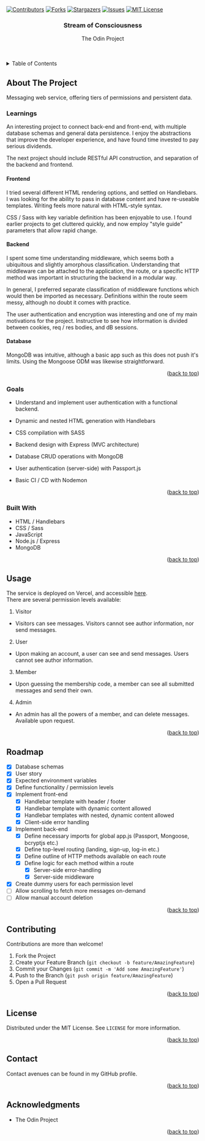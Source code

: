 <a name="readme-top"></a>

<!-- PROJECT SHIELDS -->
<!--
*** I'm using markdown "reference style" links for readability.
*** Reference links are enclosed in brackets [ ] instead of parentheses ( ).
*** See the bottom of this document for the declaration of the reference variables
*** for contributors-url, forks-url, etc. This is an optional, concise syntax you may use.
*** https://www.markdownguide.org/basic-syntax/#reference-style-links
-->
[![Contributors][contributors-shield]][contributors-url]
[![Forks][forks-shield]][forks-url]
[![Stargazers][stars-shield]][stars-url]
[![Issues][issues-shield]][issues-url]
[![MIT License][license-shield]][license-url]
<!-- [![LinkedIn][linkedin-shield]][linkedin-url] -->



<!-- PROJECT LOGO -->
<!-- <br />
<div align="center">
  <a href="https://github.com/HPatto/members_only">
    <img src="images/logo.png" alt="Logo" width="80" height="80">
  </a> -->

<h3 align="center">Stream of Consciousness</h3>

  <p align="center">
    The Odin Project
    <br />
    <!-- <a href="https://github.com/HPatto/members_only"><strong>Explore the docs »</strong></a> -->
    <br />
    <br />
    <!-- <a href="https://github.com/HPatto/members_only">View Demo</a> -->
    <!-- · -->
    <!-- <a href="https://github.com/HPatto/members_only/issues">Report Bug</a> -->
    <!-- · -->
    <!-- <a href="https://github.com/HPatto/members_only/issues">Request Feature</a> -->
  </p>
</div>



<!-- TABLE OF CONTENTS -->
<details>
  <summary>Table of Contents</summary>
  <ol>
    <li>
      <a href="#about-the-project">About The Project</a>
      <ul>
        <li><a href="#goals">Learnings</a></li>
        <li><a href="#goals">Goals</a></li>
        <li><a href="#built-with">Built With</a></li>
      </ul>
    </li>
    <!-- <li>
      <a href="#getting-started">Getting Started</a>
      <ul>
        <li><a href="#prerequisites">Prerequisites</a></li>
        <li><a href="#installation">Installation</a></li>
      </ul>
    </li> -->
    <li><a href="#usage">Usage</a></li>
    <li><a href="#roadmap">Roadmap</a></li>
    <li><a href="#contributing">Contributing</a></li>
    <li><a href="#license">License</a></li>
    <li><a href="#contact">Contact</a></li>
    <li><a href="#acknowledgments">Acknowledgments</a></li>
  </ol>
</details>



<!-- ABOUT THE PROJECT -->
## About The Project

Messaging web service, offering tiers of permissions and persistent data.

### Learnings

An interesting project to connect back-end and front-end, with multiple database schemas and general data persistence. I enjoy the abstractions that improve the developer experience, and have found time invested to pay serious dividends.

The next project should include RESTful API construction, and separation of the backend and frontend.

#### Frontend

I tried several different HTML rendering options, and settled on Handlebars. I was looking for the ability to pass in database content and have re-useable templates. Writing feels more natural with HTML-style syntax.

CSS / Sass with key variable definition has been enjoyable to use. I found earlier projects to get cluttered quickly, and now employ "style guide" parameters that allow rapid change.

#### Backend

I spent some time understanding middleware, which seems both a ubiquitous and slightly amorphous classification. Understanding that middleware can be attached to the application, the route, or a specific HTTP method was important in structuring the backend in a modular way.

In general, I preferred separate classification of middleware functions which would then be imported as necessary. Definitions within the route seem messy, although no doubt it comes with practice.

The user authentication and encryption was interesting and one of my main motivations for the project.
Instructive to see how information is divided between cookies, req / res bodies, and dB sessions.

#### Database

MongoDB was intuitive, although a basic app such as this does not push it's limits. Using the Mongoose ODM was likewise straightforward.


<!-- [![Product Name Screen Shot][product-screenshot]](https://example.com) -->

<!-- Here's a blank template to get started: To avoid retyping too much info. Do a search and replace with your text editor for the following: `github_username`, `repo_name`, `twitter_handle`, `linkedin_username`, `email_client`, `email`, `project_title`, `project_description` -->

<p align="right">(<a href="#readme-top">back to top</a>)</p>

### Goals

* Understand and implement user authentication with a functional backend.

* Dynamic and nested HTML generation with Handlebars
* CSS compilation with SASS
* Backend design with Express (MVC architecture)
* Database CRUD operations with MongoDB
* User authentication (server-side) with Passport.js
* Basic CI / CD with Nodemon

<p align="right">(<a href="#readme-top">back to top</a>)</p>


### Built With

* HTML / Handlebars
* CSS / Sass
* JavaScript
* Node.js / Express
* MongoDB

<!-- * [![Next][Next.js]][Next-url] -->
<!-- * [![React][React.js]][React-url] -->
<!-- * [![Vue][Vue.js]][Vue-url] -->
<!-- * [![Angular][Angular.io]][Angular-url] -->
<!-- * [![Svelte][Svelte.dev]][Svelte-url] -->
<!-- * [![Laravel][Laravel.com]][Laravel-url] -->
<!-- * [![Bootstrap][Bootstrap.com]][Bootstrap-url] -->
<!-- * [![JQuery][JQuery.com]][JQuery-url] -->

<p align="right">(<a href="#readme-top">back to top</a>)</p>

<!-- GETTING STARTED -->
<!-- ## Getting Started -->

<!-- This is an example of how you may give instructions on setting up your project locally.
To get a local copy up and running follow these simple example steps. -->

<!-- ### Prerequisites -->

<!-- This is an example of how to list things you need to use the software and how to install them.
* npm
  ```sh
  npm install npm@latest -g
  ``` -->

<!-- ### Installation -->

<!-- 1. Get a free API Key at [https://example.com](https://example.com)
2. Clone the repo
   ```sh
   git clone https://github.com/HPatto/members_only.git
   ```
3. Install NPM packages
   ```sh
   npm install
   ```
4. Enter your API in `config.js`
   ```js
   const API_KEY = 'ENTER YOUR API';
   ``` -->

<!-- <p align="right">(<a href="#readme-top">back to top</a>)</p> -->

<!-- USAGE EXAMPLES -->
## Usage

The service is deployed on Vercel, and accessible <a href="vercel_link">here</a>.
<br />
There are several permission levels available:

1. Visitor
* Visitors can see messages. Visitors cannot see author information, nor send messages.
2. User
* Upon making an account, a user can see and send messages. Users cannot see author information.
3. Member
* Upon guessing the membership code, a member can see all submitted messages and send their own.
4. Admin
* An admin has all the powers of a member, and can delete messages. Available upon request.

<!-- _For more examples, please refer to the [Documentation](https://example.com)_ -->

<p align="right">(<a href="#readme-top">back to top</a>)</p>



<!-- ROADMAP -->
## Roadmap

- [X] Database schemas
- [X] User story
- [X] Expected environment variables
- [X] Define functionality / permission levels
- [X] Implement front-end
  - [X] Handlebar template with header / footer
  - [X] Handlebar template with dynamic content allowed
  - [X] Handlebar templates with nested, dynamic content allowed
  - [X] Client-side error handling
- [X] Implement back-end
  - [X] Define necessary imports for global app.js (Passport, Mongoose, bcryptjs etc.)
  - [X] Define top-level routing (landing, sign-up, log-in etc.)
  - [X] Define outline of HTTP methods available on each route
  - [X] Define logic for each method within a route
    - [X] Server-side error-handling
    - [X] Server-side middleware
- [X] Create dummy users for each permission level
- [ ] Allow scrolling to fetch more messages on-demand
- [ ] Allow manual account deletion

<!-- See the [open issues](https://github.com/HPatto/members_only/issues) for a full list of proposed features (and known issues). -->

<p align="right">(<a href="#readme-top">back to top</a>)</p>



<!-- CONTRIBUTING -->
## Contributing

Contributions are more than welcome!

<!-- Contributions are what make the open source community such an amazing place to learn, inspire, and create. Any contributions you make are **greatly appreciated**. -->

<!-- If you have a suggestion that would make this better, please fork the repo and create a pull request. You can also simply open an issue with the tag "enhancement".
Don't forget to give the project a star! Thanks again! -->

1. Fork the Project
2. Create your Feature Branch (`git checkout -b feature/AmazingFeature`)
3. Commit your Changes (`git commit -m 'Add some AmazingFeature'`)
4. Push to the Branch (`git push origin feature/AmazingFeature`)
5. Open a Pull Request

<p align="right">(<a href="#readme-top">back to top</a>)</p>



<!-- LICENSE -->
## License

Distributed under the MIT License. See `LICENSE` for more information.

<p align="right">(<a href="#readme-top">back to top</a>)</p>



<!-- CONTACT -->
## Contact

Contact avenues can be found in my GitHub profile.
<!-- Your Name - [@twitter_handle](https://twitter.com/twitter_handle) - henryjpaterson@gmail.com -->

<!-- Project Link: [https://github.com/HPatto/members_only](https://github.com/HPatto/members_only) -->

<p align="right">(<a href="#readme-top">back to top</a>)</p>



<!-- ACKNOWLEDGMENTS -->
## Acknowledgments

* The Odin Project

<p align="right">(<a href="#readme-top">back to top</a>)</p>



<!-- MARKDOWN LINKS & IMAGES -->
<!-- https://www.markdownguide.org/basic-syntax/#reference-style-links -->
[contributors-shield]: https://img.shields.io/github/contributors/HPatto/members_only.svg?style=for-the-badge
[contributors-url]: https://github.com/HPatto/members_only/graphs/contributors
[forks-shield]: https://img.shields.io/github/forks/HPatto/members_only.svg?style=for-the-badge
[forks-url]: https://github.com/HPatto/members_only/network/members
[stars-shield]: https://img.shields.io/github/stars/HPatto/members_only.svg?style=for-the-badge
[stars-url]: https://github.com/HPatto/members_only/stargazers
[issues-shield]: https://img.shields.io/github/issues/HPatto/members_only.svg?style=for-the-badge
[issues-url]: https://github.com/HPatto/members_only/issues
[license-shield]: https://img.shields.io/github/license/HPatto/members_only.svg?style=for-the-badge
[license-url]: https://github.com/HPatto/members_only/blob/main/LICENSE
[linkedin-shield]: https://img.shields.io/badge/-LinkedIn-black.svg?style=for-the-badge&logo=linkedin&colorB=555
[linkedin-url]: https://linkedin.com/in/henryjpaterson
[product-screenshot]: images/screenshot.png
[Next.js]: https://img.shields.io/badge/next.js-000000?style=for-the-badge&logo=nextdotjs&logoColor=white
[Next-url]: https://nextjs.org/
[React.js]: https://img.shields.io/badge/React-20232A?style=for-the-badge&logo=react&logoColor=61DAFB
[React-url]: https://reactjs.org/
[Vue.js]: https://img.shields.io/badge/Vue.js-35495E?style=for-the-badge&logo=vuedotjs&logoColor=4FC08D
[Vue-url]: https://vuejs.org/
[Angular.io]: https://img.shields.io/badge/Angular-DD0031?style=for-the-badge&logo=angular&logoColor=white
[Angular-url]: https://angular.io/
[Svelte.dev]: https://img.shields.io/badge/Svelte-4A4A55?style=for-the-badge&logo=svelte&logoColor=FF3E00
[Svelte-url]: https://svelte.dev/
[Laravel.com]: https://img.shields.io/badge/Laravel-FF2D20?style=for-the-badge&logo=laravel&logoColor=white
[Laravel-url]: https://laravel.com
[Bootstrap.com]: https://img.shields.io/badge/Bootstrap-563D7C?style=for-the-badge&logo=bootstrap&logoColor=white
[Bootstrap-url]: https://getbootstrap.com
[JQuery.com]: https://img.shields.io/badge/jQuery-0769AD?style=for-the-badge&logo=jquery&logoColor=white
[JQuery-url]: https://jquery.com 
